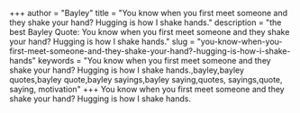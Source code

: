 +++
author = "Bayley"
title = "You know when you first meet someone and they shake your hand? Hugging is how I shake hands."
description = "the best Bayley Quote: You know when you first meet someone and they shake your hand? Hugging is how I shake hands."
slug = "you-know-when-you-first-meet-someone-and-they-shake-your-hand?-hugging-is-how-i-shake-hands"
keywords = "You know when you first meet someone and they shake your hand? Hugging is how I shake hands.,bayley,bayley quotes,bayley quote,bayley sayings,bayley saying,quotes, sayings,quote, saying, motivation"
+++
You know when you first meet someone and they shake your hand? Hugging is how I shake hands.
